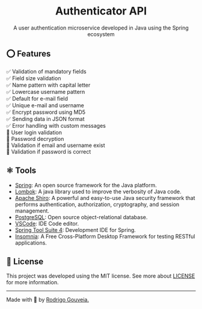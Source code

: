 <h1 align="center"><b>Authenticator API</b></h1>

<p align="center"> 
  A user authentication microservice developed in Java using the Spring ecosystem
</p>

## ⭕ <b>Features</b>
✅ Validation of mandatory fields<br>
✅ Field size validation<br>
✅ Name pattern with capital letter<br>
✅ Lowercase username pattern<br>
✅ Default for e-mail field<br>
✅ Unique e-mail and username<br>
✅ Encrypt password using MD5<br>
✅ Sending data in JSON format<br>
✅ Error handling with custom messages<br>
🔳 User login validation<br>
🔳 Password decryption<br>
🔳 Validation if email and username exist<br>
🔳 Validation if password is correct<br>


## ⚛️ Tools
- [Spring](https://spring.io/): An open source framework for the Java platform.
- [Lombok](https://projectlombok.org/): A java library used to improve the verbosity of Java code. 
- [Apache Shiro](https://shiro.apache.org/): A powerful and easy-to-use Java security framework that performs authentication, authorization, cryptography, and session management.
- [PostgreSQL](https://www.postgresql.org/): Open source object-relational database.
- [VSCode](https://code.visualstudio.com/): IDE Code editor.
- [Spring Tool Suite 4](https://spring.io/tools): Development IDE for Spring.
- [Insomnia](https://insomnia.rest/): A Free Cross-Platform Desktop Framework for testing RESTful applications.


## 📝 License
This project was developed using the MIT license. See more about [LICENSE](https://github.com/rodrigoge/authenticator/blob/main/LICENSE) for more information.

---

Made with 💟 by [Rodrigo Gouveia.](https://github.com/rodrigoge) 
